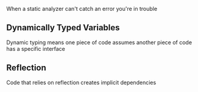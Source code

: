 When a static analyzer can't catch an error you're in trouble

## Dynamically Typed Variables
Dynamic typing means one piece of code assumes another piece of code has a specific interface
## Reflection
Code that relies on reflection creates implicit dependencies